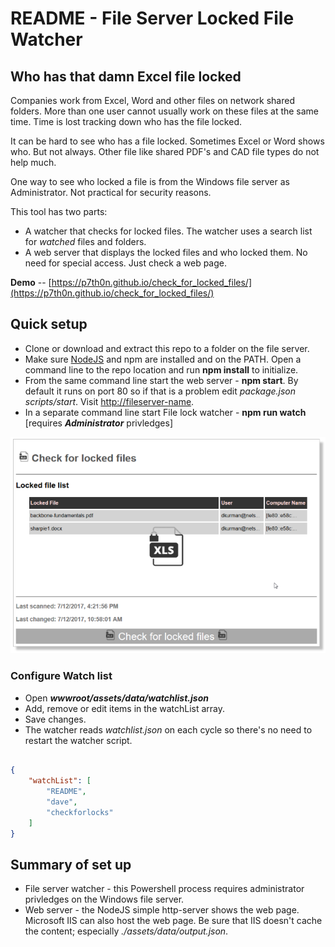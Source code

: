 # README - File Server Locked File Watcher

## Who has that damn Excel file locked

Companies work from Excel, Word and other files on network shared folders.  More than one user cannot usually work on these files at the same time.  Time is lost tracking down who has the file locked.

It can be hard to see who has a file locked. Sometimes Excel or Word shows who.  But not always. Other file like shared PDF's and CAD file types do not help much.

One way to see who locked a file is from the Windows file server as Administrator. Not practical for security reasons.

This tool has two parts:

* A watcher that checks for locked files. The watcher uses a search list for _watched_ files and folders.
* A web server that displays the locked files and who locked them. No need for special access. Just check a web page.

**Demo** -- [https://p7th0n.github.io/check_for_locked_files/](https://p7th0n.github.io/check_for_locked_files/)

## Quick setup

* Clone or download and extract this repo to a folder on the file server.
* Make sure [NodeJS](https://nodejs.org/en/) and npm are installed and on the PATH.  Open a command line to the repo location and run **npm install** to initialize.
* From the same command line start the web server - **npm start**.  By default it runs on port 80 so if that is a problem edit _package.json_ _scripts/start_.  Visit [http://fileserver-name](http://fileserver-name/).
* In a separate command line start File lock watcher - **npm run watch** [requires _**Administrator**_ privledges]

![Screenshot](./wwwroot/assets/img/check-lock-files-screenshot.png)

### Configure Watch list

* Open _**wwwroot/assets/data/watchlist.json**_
* Add, remove or edit items in the watchList array.
* Save changes.
* The watcher reads _watchlist.json_ on each cycle so there's no need to restart the watcher script.

```json

{
    "watchList": [
        "README",
        "dave",
        "checkforlocks"
    ]
}

```

## Summary of set up

* File server watcher - this Powershell process requires administrator privledges on the Windows file server.
* Web server - the NodeJS simple http-server shows the web page. Microsoft IIS can also host the web page.  Be sure that IIS doesn't cache the content; especially _./assets/data/output.json_.
